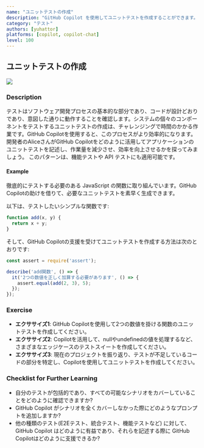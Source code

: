 ```yaml
---
name: "ユニットテストの作成"
description: "GitHub Copilot を使用してユニットテストを作成することができます。"
category: "テスト"
authors: [yuhattor]
platforms: [copilot, copilot-chat]
level: 100
---
```


## ユニットテストの作成

[<img src="https://img.shields.io/badge/Lv3-Mature_Best_Practice-brightgreen">](https://github.com/orgs/AI-Native-Development/projects/1/)

### Description

テストはソフトウェア開発プロセスの基本的な部分であり、コードが設計どおりであり、意図した通りに動作することを確認します。システムの個々のコンポーネントをテストするユニットテストの作成は、チャレンジングで時間のかかる作業です。GitHub Copilotを使用すると、このプロセスがより効率的になります。開発者のAliceさんがGitHub Copilotをどのように活用してアプリケーションのユニットテストを記述し、作業量を減少させ、効率を向上させるかを探ってみましょう。
このパターンは、機能テストや API テストにも適用可能です。

#### Example

徹底的にテストする必要のある JavaScript の関数に取り組んでいます。GitHub Copilotの助けを借りて、必要なユニットテストを素早く生成できます。

以下は、テストしたいシンプルな関数です:

```javascript
function add(x, y) {
  return x + y;
}
```

そして、GitHub Copilotの支援を受けてユニットテストを作成する方法は次のとおりです:

```javascript
const assert = require('assert');

describe('add関数', () => {
  it('2つの数値を正しく加算する必要があります', () => {
    assert.equal(add(2, 3), 5);
  });
});
```

### Exercise

- **エクササイズ1**: GitHub Copilotを使用して2つの数値を掛ける関数のユニットテストを作成してください。
- **エクササイズ2**: Copilotを活用して、nullやundefinedの値を処理するなど、さまざまなエッジケースのテストスイートを作成してください。
- **エクササイズ3**: 現在のプロジェクトを振り返り、テストが不足しているコードの部分を特定し、Copilotを使用してユニットテストを作成してください。

### Checklist for Further Learning

- 自分のテストが包括的であり、すべての可能なシナリオをカバーしていることをどのように確認できますか?
- GitHub Copilot がシナリオを全くカバーしなかった際にどのようなプロンプトを追加しますか?
- 他の種類のテスト(E2Eテスト、統合テスト、機能テストなど) に対して、GitHub Copilot はどのように有益であり、それらを記述する際に GitHub Copilotはどのように支援できるか?

